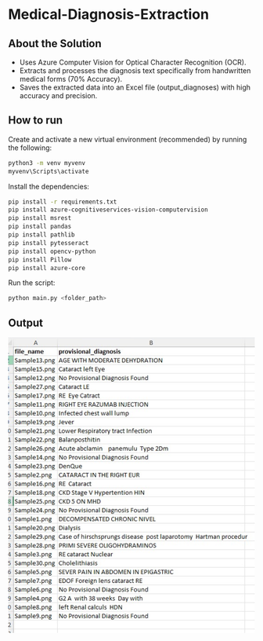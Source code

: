 # Medical-Diagnosis-Extraction

## About the Solution
- Uses Azure Computer Vision for Optical Character Recognition (OCR).
- Extracts and processes the diagnosis text specifically from handwritten medical forms (70% Accuracy).
- Saves the extracted data into an Excel file (output_diagnoses) with high accuracy and precision.

## How to run
Create and activate a new virtual environment (recommended) by running
the following:

```bash
python3 -m venv myvenv
myvenv\Scripts\activate
```

Install the dependencies:
```bash
pip install -r requirements.txt
pip install azure-cognitiveservices-vision-computervision
pip install msrest
pip install pandas
pip install pathlib
pip install pytesseract
pip install opencv-python
pip install Pillow
pip install azure-core
```
Run the script:
```bash
python main.py <folder_path>
```

## Output
![Output Image](Output.jpeg)
